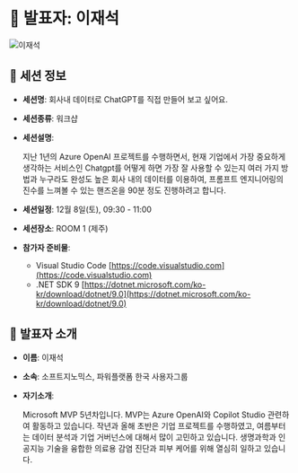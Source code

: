 # 🎤 발표자: 이재석

<div class="container">
    <div class="row justify-content-center">
        <div class="col-md-4 profile mb-4 text-center">
            <img src="/images/speakers/jaeseoklee.jpg" alt="이재석" class="img-fluid" />
        </div>
    </div>
</div>

## 🔎 세션 정보

- **세션명**: 회사내 데이터로 ChatGPT를 직접 만들어 보고 싶어요.
- **세션종류**: 워크샵
- **세션설명**:

  지난 1년의 Azure OpenAI 프로젝트를 수행하면서, 현재 기업에서 가장 중요하게 생각하는 서비스인 Chatgpt를 어떻게 하면 가장 잘 사용할 수 있는지 여러 가지 방법과 누구라도 완성도 높은 회사 내의 데이터를 이용하여, 프롬프트 엔지니어링의 진수를 느껴볼 수 있는 핸즈온을 90분 정도 진행하려고 합니다.

- **세션일정**: 12월 8일(토), 09:30 - 11:00
- **세션장소**: ROOM 1 (제주)
- **참가자 준비물**:

  - Visual Studio Code [https://code.visualstudio.com](https://code.visualstudio.com)
  - .NET SDK 9 [https://dotnet.microsoft.com/ko-kr/download/dotnet/9.0](https://dotnet.microsoft.com/ko-kr/download/dotnet/9.0)

## 📜 발표자 소개

- **이름**: 이재석
- **소속**: 소프트지노믹스, 파워플랫폼 한국 사용자그룹
- **자기소개**:

  Microsoft MVP 5년차입니다. MVP는 Azure OpenAI와 Copilot Studio 관련하여 활동하고 있습니다. 작년과 올해 초반은 기업 프로젝트를 수행하였고, 여름부터는 데이터 분석과 기업 거버넌스에 대해서 많이 고민하고 있습니다. 생명과학과 인공지능 기술을 융합한 의료용 감염 진단과 피부 케어를 위해 열심히 일하고 있습니다.